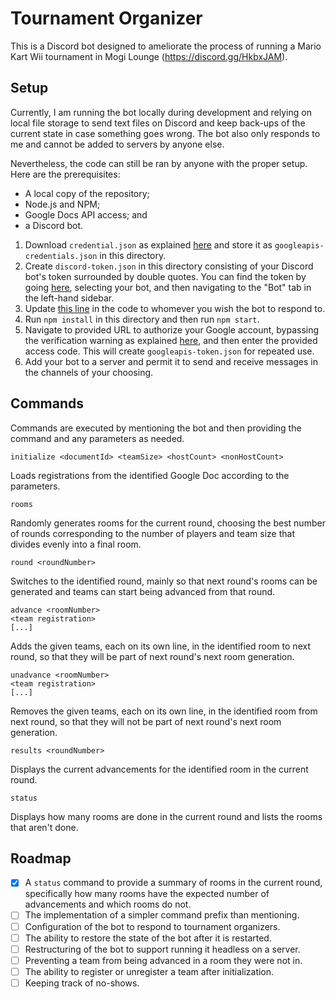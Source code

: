 # Tournament Organizer

This is a Discord bot designed to ameliorate the process of running a Mario Kart
Wii tournament in Mogi Lounge (https://discord.gg/HkbxJAM).

## Setup

Currently, I am running the bot locally during development and relying on local
file storage to send text files on Discord and keep back-ups of the current
state in case something goes wrong. The bot also only responds to me and cannot
be added to servers by anyone else.

Nevertheless, the code can still be ran by anyone with the proper setup. Here
are the prerequisites:
- A local copy of the repository;
- Node.js and NPM;
- Google Docs API access; and
- a Discord bot.

1. Download `credential.json` as explained [here](
https://developers.google.com/docs/api/quickstart/nodejs) and store it as
`googleapis-credentials.json` in this directory.
2. Create `discord-token.json` in this directory consisting of your Discord
bot's token surrounded by double quotes. You can find the token by going [here](
https://discord.com/developers/applications), selecting your bot, and then
navigating to the "Bot" tab in the left-hand sidebar.
3. Update [this line](
https://github.com/Sartaglo/tournamentorganizer/blob/541b5ae1b7a97f774146ed3340f0c794c04c020d/act-on-message.js#L551)
in the code to whomever you wish the bot to respond to.
3. Run `npm install` in this directory and then run `npm start`.
4. Navigate to provided URL to authorize your Google account, bypassing
the verification warning as explained [here](
https://developers.google.com/docs/api/quickstart/nodejs#this_app_isnt_verified),
and then enter the provided access code. This will create
`googleapis-token.json` for repeated use.
5. Add your bot to a server and permit it to send and receive messages in the
channels of your choosing.

## Commands

Commands are executed by mentioning the bot and then providing the command and
any parameters as needed.

`initialize <documentId> <teamSize> <hostCount> <nonHostCount>`

Loads registrations from the identified Google Doc according to the parameters.

`rooms`

Randomly generates rooms for the current round, choosing the best number of
rounds corresponding to the number of players and team size that divides evenly
into a final room.

`round <roundNumber>`

Switches to the identified round, mainly so that next round's rooms can be
generated and teams can start being advanced from that round.

```
advance <roomNumber>
<team registration>
[...]
```

Adds the given teams, each on its own line, in the identified room to next
round, so that they will be part of next round's next room generation.

```
unadvance <roomNumber>
<team registration>
[...]
```

Removes the given teams, each on its own line, in the identified room from next
round, so that they will not be part of next round's next room generation.

`results <roundNumber>`

Displays the current advancements for the identified room in the current round.

`status`

Displays how many rooms are done in the current round and lists the rooms that
aren't done.

## Roadmap

- [x] A `status` command to provide a summary of rooms in the current round,
specifically how many rooms have the expected number of advancements and which
rooms do not.
- [ ] The implementation of a simpler command prefix than mentioning.
- [ ] Configuration of the bot to respond to tournament organizers.
- [ ] The ability to restore the state of the bot after it is restarted.
- [ ] Restructuring of the bot to support running it headless on a server.
- [ ] Preventing a team from being advanced in a room they were not in.
- [ ] The ability to register or unregister a team after initialization.
- [ ] Keeping track of no-shows.

